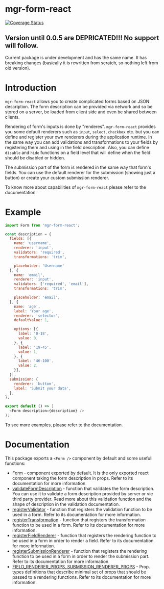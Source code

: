 # mgr-form-react
[![Coverage Status](https://coveralls.io/repos/github/MGrin/mgr-form-react/badge.svg)](https://coveralls.io/github/MGrin/mgr-form-react)

## Version until 0.0.5 are DEPRICATED!!! No support will follow.
Current package is under development and has the same name. It has breaking changes (basically it is rewritten from scratch, so nothing left from old version).

# Introduction
`mgr-form-react` allows you to create complicated forms based on JSON description.
The form description can be provided via network and so be stored on a server, be loaded from client side and even be shared between clients.

Rendering of form's inputs is done by "renderes". `mgr-form-react` provides you some default renderers such as `input`, `select`, `checkbox` etc. but you can define and register your own renderers during the application runtime. In the same way you can add validations and transformations to your fields by registering them and using in the field description. Also, you can define `disable` and `hide` functions on a field level that will define when the field should be disabled or hidden.

The submission part of the form is rendered in the same way that form's fields. You can use the default renderer for the submission (showing just a button) or create your custom submission renderer.

To know more about capabilities of `mgr-form-react` please refer to the documentation.

# Example

```js
import Form from 'mgr-form-react';

const description = {
  fields: [{
    name: 'username',
    renderer: 'input',
    validators: 'required',
    transformations: 'trim',

    placeholder: 'Username'
  }, {
    name: 'email',
    renderer: 'input',
    validators: ['required', 'email'],
    transformations: 'trim',

    placeholder: 'email',
  }, {
    name: 'age',
    label: 'Your age',
    renderer: 'selector',
    defaultValue: 1,

    options: [{
      label: '0-18',
      value: 0,
    }, {
      label: '19-45',
      value: 1,
    }, {
      label: '46-100',
      value: 2,
    }],
  }],
  submission: {
    renderer: 'button',
    label: 'Submit your data',
  },
};

export default () => (
  <Form description={description} />
);
```

To see more examples, please refer to the documentation.

# Documentation
This package exports a `<Form />` component by default and some usefull functions:

* [Form](https://github.com/MGrin/mgr-form-react/tree/master/src/Form/README.md) - component exported by default. It is the only exported react component taking the form description in props. Refer to its documentation for more information.
* [validateFormDescription](https://github.com/MGrin/mgr-form-react/tree/master/src/validation/README.md#Description) - function that validates the form description. You can use it to validate a form description provided by server or vie third party provider. Read more about this validation function and the shape of description in the validation documentation.
* [registerValidator](https://github.com/MGrin/mgr-form-react/tree/master/src/validation/README.md#Register) - function that registers the validation function to be used in a form. Refer to its documentation for more information.
* [registerTransformation](https://github.com/MGrin/mgr-form-react/tree/master/src/transformation/README.md) - function that registers the transformation function to be used in a form. Refer to its documentation for more information.
* [registerFieldRenderer](https://github.com/MGrin/mgr-form-react/tree/master/src/rendering/README.md#Field) - function that registers the rendering function to be used in a form in order to render a field. Refer to its documentation for more information.
* [registerSubmissionRenderer](https://github.com/MGrin/mgr-form-react/tree/master/src/rendering/README.md#Submission) - function that registers the rendering function to be used in a form in order to render the submission part. Refer to its documentation for more information.
* [FIELD_RENDERER_PROPS, SUBMISSION_RENDERER_PROPS](https://github.com/MGrin/mgr-form-react/tree/master/src/rendering/README.md#PropTypes) - Prop. types definitions that describe minimal set of props that should be passed to a rendering functions. Refer to its documentation for more information.